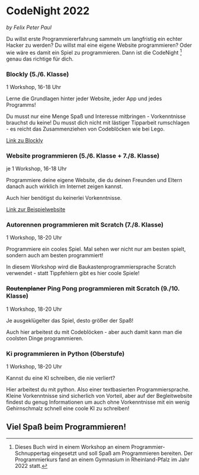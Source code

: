 # CodeNight 2022

_by Felix Peter Paul_

Du willst erste Programmiererfahrung sammeln um langfristig ein echter Hacker zu werden? Du willst  mal eine eigene Website programmieren? Oder wie wäre es damit ein Spiel zu programmieren. Dann ist die CodeNight [^course] genau das richtige für dich. 

### Blockly (5./6. Klasse)

1 Workshop, 16-18 Uhr

Lerne die Grundlagen hinter jeder Website, jeder App und jedes Programms!

Du musst nur eine Menge Spaß und Interesse mitbringen - Vorkenntnisse brauchst du keine!
Du musst dich nicht mit lästiger Tipparbeit rumschlagen - es reicht das Zusammenziehen von Codeblöcken wie bei Lego.

[Link zu Blockly](  https://blockly.games/puzzle?lang=de)

### Website programmieren (5./6. Klasse + 7./8. Klasse)

je 1 Workshop, 16-18 Uhr

Programmiere deine eigene Website, die du deinen Freunden und Eltern danach auch wirklich im Internet zeigen kannst.

Auch hier benötigst du keinerlei Vorkenntnisse. 

[Link zur Beispielwebsite](https://fepaul-book.github.io/tierpark-website/Tiere/beispiel-loewe)

### Autorennen programmieren mit Scratch (7./8. Klasse)

1 Workshop, 18-20 Uhr

Programmiere ein cooles Spiel. Mal sehen wer nicht nur am besten spielt, sondern auch am besten programmiert!

In diesem Workshop wird die Baukastenprogrammiersprache Scratch verwendet - statt Tippfehlern gibt es hier coole Spiele!

### <del> Routenplaner</del> Ping Pong programmieren mit Scratch (9./10. Klasse)

1 Workshop, 18-20 Uhr

Je ausgeklügelter das Spiel, desto größer der Spaß!

Auch hier arbeitest du mit Codeblöcken - aber auch damit kann man die coolsten Dinge programmieren. 

### Ki programmieren in Python  (Oberstufe)
1 Workshop, 18-20 Uhr

Kannst du eine KI schreiben, die nie verliert?

Hier arbeitest du mit python. Also einer textbasierten Programmiersprache. Kleine Vorkenntnisse sind sicherlich von Vorteil, aber auf der Begleitwebsite findest du genug Informationen um auch ohne Vorkenntnisse mit ein wenig Gehirnschmalz schnell eine coole KI zu schreiben!


## Viel Spaß beim Programmieren!

[^course]: Dieses Buch wird in einem Workshop an einem Programmier-Schnuppertag eingesetzt und soll Spaß am Programmieren bereiten. Der Programmierkurs fand an einem Gymnasium in Rheinland-Pfalz im Jahr 2022 statt.
